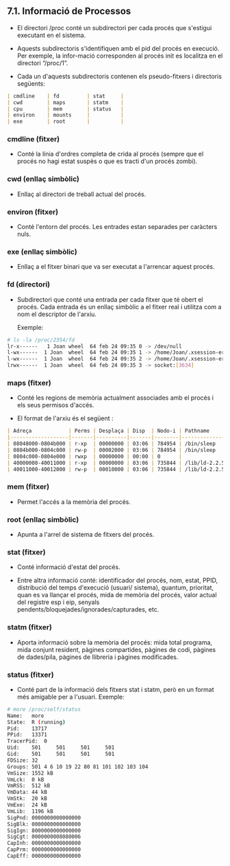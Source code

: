 ## 7.1. Informació de Processos‏
- El directori /proc conté un subdirectori per cada procés que s'estigui executant en el sistema.

- Aquests subdirectoris s'identifiquen amb el pid del procés en execució. Per exemple, la infor-mació corresponden al procés init es localitza en el directori “/proc/1”.

- Cada un d'aquests subdirectoris contenen els pseudo-fitxers i directoris següents:

```md
| cmdline    | fd         | stat     |
| cwd        | maps       | statm    |
| cpu        | mem        | status   |
| environ    | mounts     |          |
| exe        | root       |          |
``` 

### cmdline (fitxer)‏

- Conté la línia d'ordres completa de crida al procés (sempre que el procés no hagi estat suspès o que es tracti d'un procés zombi).

### cwd (enllaç simbòlic)‏

- Enllaç al directori de treball actual del procés. 

###  environ (fitxer)‏

- Conté l'entorn del procés. Les entrades estan separades per caràcters nuls. 

###  exe (enllaç simbòlic)‏

- Enllaç a el fitxer binari que va ser executat a l'arrencar aquest procés.

###  fd (directori)‏

- Subdirectori que conté una entrada per cada fitxer que té obert el procés. Cada entrada és un enllaç simbòlic a el fitxer real i utilitza com a nom el descriptor de l'arxiu.
	
	Exemple: 
```bash	
# ls -la /proc/2354/fd
lr-x------   1 Joan wheel  64 feb 24 09:35 0 -> /dev/null
l-wx------  1 Joan  wheel  64 feb 24 09:35 1 -> /home/Joan/.xsession-errors
l-wx------  1 Joan  wheel  64 feb 24 09:35 2 -> /home/Joan/.xsession-errors
lrwx------  1 Joan  wheel  64 feb 24 09:35 3 -> socket:[3634]
``` 

###  maps (fitxer)‏

- Conté les regions de memòria actualment associades amb el procés i els seus permisos d'accés.

- El format de l'arxiu és el següent :

```md
| Adreça            | Perms | Desplaça | Disp  | Nodo-i | Pathname           |
|-------------------|-------|----------|-------|--------|--------------------|
| 08048000-0804b000 | r-xp  | 00000000 | 03:06 | 784954 | /bin/sleep         |
| 0804b000-0804c000 | rw-p  | 00002000 | 03:06 | 784954 | /bin/sleep         |
| 0804c000-0804e000 | rwxp  | 00000000 | 00:00 | 0      |                    |
| 40000000-40011000 | r-xp  | 00000000 | 03:06 | 735844 | /lib/ld-2.2.5.so   |
| 40011000-40012000 | rw-p  | 00010000 | 03:06 | 735844 | /lib/ld-2.2.5.so   |
```

###  mem (fitxer)‏

- Permet l'accés a la memòria del procés.

###  root (enllaç simbòlic)‏

- Apunta a l'arrel de sistema de fitxers del procés.

###  stat (fitxer)‏

- Conté informació d'estat del procés.

- Entre altra informació conté: identificador del procés, nom, estat, PPID, distribució del temps d'execució (usuari/ sistema), quantum, prioritat, quan es va llançar el procés, mida de memòria del procés, valor actual del registre esp i eip, senyals pendents/bloquejades/ignorades/capturades, etc.

###  statm (fitxer)‏

- Aporta informació sobre la memòria del procés: mida total programa, mida conjunt resident, pàgines compartides, pàgines de codi, pàgines de dades/pila, pàgines de llibreria i pàgines modificades.

###  status (fitxer)‏

- Conté part de la informació dels fitxers stat i statm, però en un format més amigable per a l'usuari.
	Exemple:

```bash		
# more /proc/self/status
Name:   more
State:  R (running)‏
Pid:    13717
PPid:   13371
TracerPid:  0
Uid:    501     501     501     501
Gid:    501     501     501     501
FDSize: 32
Groups: 501 4 6 10 19 22 80 81 101 102 103 104 
VmSize: 1552 kB
VmLck:  0 kB
VmRSS:  512 kB
VmData: 44 kB
VmStk:  20 kB
VmExe:  24 kB
VmLib:  1196 kB
SigPnd: 0000000000000000
SigBlk: 0000000000000000
SigIgn: 8000000000000000
SigCgt: 0000000008080006
CapInh: 0000000000000000
CapPrm: 0000000000000000
CapEff: 0000000000000000
``` 